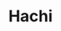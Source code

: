 --- 
title: "Hachi"
publishdate: "2019-9-25T16:48:46+02:00"
src: "https://365manga.net/manga/hachi"
image: "https://data.365manga.net/images/thumbnails/1702-hachi.jpg"
description: "Hachi Inugami es un estudiante de 14 años y tiene un sentido excesivamente desarrollado del olfato. Un día, siente un fuerte olor a sangre y a serpiente. Al llegar al sitio, se encontró un cadáver. Otro día, vuelve a sentir el mismo olor. Sube a la azotea de la escuela, y ve a su amiga, Makoto Tetsugawa cubierta de sangre. Junto a ella, hay un hombre. Al principio se hace…"
---